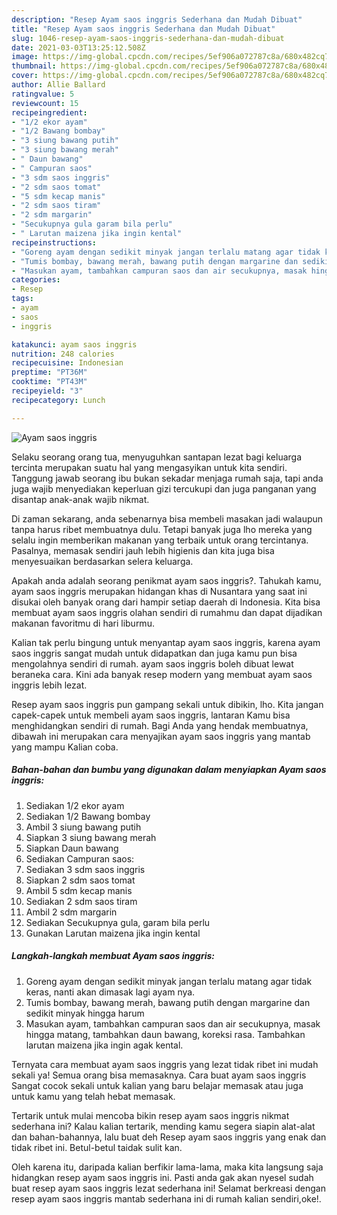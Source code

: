 ```yaml
---
description: "Resep Ayam saos inggris Sederhana dan Mudah Dibuat"
title: "Resep Ayam saos inggris Sederhana dan Mudah Dibuat"
slug: 1046-resep-ayam-saos-inggris-sederhana-dan-mudah-dibuat
date: 2021-03-03T13:25:12.508Z
image: https://img-global.cpcdn.com/recipes/5ef906a072787c8a/680x482cq70/ayam-saos-inggris-foto-resep-utama.jpg
thumbnail: https://img-global.cpcdn.com/recipes/5ef906a072787c8a/680x482cq70/ayam-saos-inggris-foto-resep-utama.jpg
cover: https://img-global.cpcdn.com/recipes/5ef906a072787c8a/680x482cq70/ayam-saos-inggris-foto-resep-utama.jpg
author: Allie Ballard
ratingvalue: 5
reviewcount: 15
recipeingredient:
- "1/2 ekor ayam"
- "1/2 Bawang bombay"
- "3 siung bawang putih"
- "3 siung bawang merah"
- " Daun bawang"
- " Campuran saos"
- "3 sdm saos inggris"
- "2 sdm saos tomat"
- "5 sdm kecap manis"
- "2 sdm saos tiram"
- "2 sdm margarin"
- "Secukupnya gula garam bila perlu"
- " Larutan maizena jika ingin kental"
recipeinstructions:
- "Goreng ayam dengan sedikit minyak jangan terlalu matang agar tidak keras, nanti akan dimasak lagi ayam nya."
- "Tumis bombay, bawang merah, bawang putih dengan margarine dan sedikit minyak hingga harum"
- "Masukan ayam, tambahkan campuran saos dan air secukupnya, masak hingga matang, tambahkan daun bawang, koreksi rasa. Tambahkan larutan maizena jika ingin agak kental."
categories:
- Resep
tags:
- ayam
- saos
- inggris

katakunci: ayam saos inggris 
nutrition: 248 calories
recipecuisine: Indonesian
preptime: "PT36M"
cooktime: "PT43M"
recipeyield: "3"
recipecategory: Lunch

---
```



![Ayam saos inggris](https://img-global.cpcdn.com/recipes/5ef906a072787c8a/680x482cq70/ayam-saos-inggris-foto-resep-utama.jpg)

Selaku seorang orang tua, menyuguhkan santapan lezat bagi keluarga tercinta merupakan suatu hal yang mengasyikan untuk kita sendiri. Tanggung jawab seorang ibu bukan sekadar menjaga rumah saja, tapi anda juga wajib menyediakan keperluan gizi tercukupi dan juga panganan yang disantap anak-anak wajib nikmat.

Di zaman  sekarang, anda sebenarnya bisa membeli masakan jadi walaupun tanpa harus ribet membuatnya dulu. Tetapi banyak juga lho mereka yang selalu ingin memberikan makanan yang terbaik untuk orang tercintanya. Pasalnya, memasak sendiri jauh lebih higienis dan kita juga bisa menyesuaikan berdasarkan selera keluarga. 



Apakah anda adalah seorang penikmat ayam saos inggris?. Tahukah kamu, ayam saos inggris merupakan hidangan khas di Nusantara yang saat ini disukai oleh banyak orang dari hampir setiap daerah di Indonesia. Kita bisa membuat ayam saos inggris olahan sendiri di rumahmu dan dapat dijadikan makanan favoritmu di hari liburmu.

Kalian tak perlu bingung untuk menyantap ayam saos inggris, karena ayam saos inggris sangat mudah untuk didapatkan dan juga kamu pun bisa mengolahnya sendiri di rumah. ayam saos inggris boleh dibuat lewat beraneka cara. Kini ada banyak resep modern yang membuat ayam saos inggris lebih lezat.

Resep ayam saos inggris pun gampang sekali untuk dibikin, lho. Kita jangan capek-capek untuk membeli ayam saos inggris, lantaran Kamu bisa menghidangkan sendiri di rumah. Bagi Anda yang hendak membuatnya, dibawah ini merupakan cara menyajikan ayam saos inggris yang mantab yang mampu Kalian coba.

<!--inarticleads1-->

##### Bahan-bahan dan bumbu yang digunakan dalam menyiapkan Ayam saos inggris:

1. Sediakan 1/2 ekor ayam
1. Sediakan 1/2 Bawang bombay
1. Ambil 3 siung bawang putih
1. Siapkan 3 siung bawang merah
1. Siapkan  Daun bawang
1. Sediakan  Campuran saos:
1. Sediakan 3 sdm saos inggris
1. Siapkan 2 sdm saos tomat
1. Ambil 5 sdm kecap manis
1. Sediakan 2 sdm saos tiram
1. Ambil 2 sdm margarin
1. Sediakan Secukupnya gula, garam bila perlu
1. Gunakan  Larutan maizena jika ingin kental




<!--inarticleads2-->

##### Langkah-langkah membuat Ayam saos inggris:

1. Goreng ayam dengan sedikit minyak jangan terlalu matang agar tidak keras, nanti akan dimasak lagi ayam nya.
1. Tumis bombay, bawang merah, bawang putih dengan margarine dan sedikit minyak hingga harum
1. Masukan ayam, tambahkan campuran saos dan air secukupnya, masak hingga matang, tambahkan daun bawang, koreksi rasa. Tambahkan larutan maizena jika ingin agak kental.




Ternyata cara membuat ayam saos inggris yang lezat tidak ribet ini mudah sekali ya! Semua orang bisa memasaknya. Cara buat ayam saos inggris Sangat cocok sekali untuk kalian yang baru belajar memasak atau juga untuk kamu yang telah hebat memasak.

Tertarik untuk mulai mencoba bikin resep ayam saos inggris nikmat sederhana ini? Kalau kalian tertarik, mending kamu segera siapin alat-alat dan bahan-bahannya, lalu buat deh Resep ayam saos inggris yang enak dan tidak ribet ini. Betul-betul taidak sulit kan. 

Oleh karena itu, daripada kalian berfikir lama-lama, maka kita langsung saja hidangkan resep ayam saos inggris ini. Pasti anda gak akan nyesel sudah buat resep ayam saos inggris lezat sederhana ini! Selamat berkreasi dengan resep ayam saos inggris mantab sederhana ini di rumah kalian sendiri,oke!.

